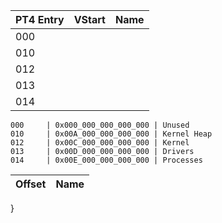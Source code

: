 | PT4 Entry | VStart | Name |
| --------- | ------ | ---- |
| 000       |        |      |
| 010       |        |      |
| 012       |        |      |
| 013       |        |      |
| 014       |        |      |

    000     | 0x000_000_000_000_000 | Unused
    010     | 0x00A_000_000_000_000 | Kernel Heap
    012     | 0x00C_000_000_000_000 | Kernel
    013     | 0x00D_000_000_000_000 | Drivers
    014     | 0x00E_000_000_000_000 | Processes



 Offset | Name
--------|------
}